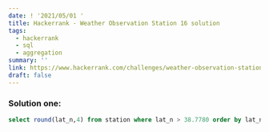 ```yaml
---
date: ! '2021/05/01 '
title: Hackerrank - Weather Observation Station 16 solution
tags:
  - hackerrank
  - sql
  - aggregation
summary: ''
link: https://www.hackerrank.com/challenges/weather-observation-station-16
draft: false
---
```


### Solution one:

```sql
select round(lat_n,4) from station where lat_n > 38.7780 order by lat_n limit 1;
```

